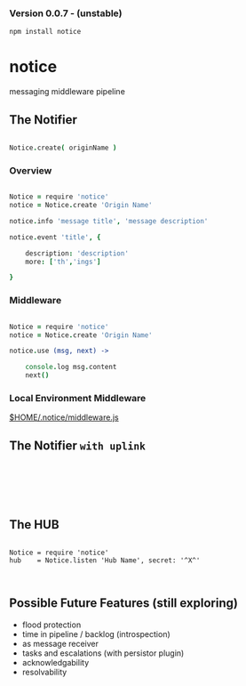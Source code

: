### Version 0.0.7 - (unstable)

`npm install notice`


notice
======

messaging middleware pipeline


The Notifier
------------

```coffee

Notice.create( originName )

```

### Overview

```coffee

Notice = require 'notice'
notice = Notice.create 'Origin Name'

notice.info 'message title', 'message description'

notice.event 'title', {

    description: 'description'
    more: ['th','ings']

}

```

### Middleware


```coffee

Notice = require 'notice'
notice = Notice.create 'Origin Name'

notice.use (msg, next) -> 

    console.log msg.content
    next()

```


### Local Environment Middleware


[$HOME/.notice/middleware.js](https://github.com/nomilous/notice/blob/master/.notice/middleware.js)



The Notifier `with uplink`
--------------------------

```






```

The HUB
-------

```

Notice = require 'notice'
hub    = Notice.listen 'Hub Name', secret: '^X^'
    


```


Possible Future Features (still exploring)
------------------------------------------

* flood protection
* time in pipeline / backlog (introspection)
* as message receiver
* tasks and escalations (with persistor plugin)
* acknowledgability
* resolvability

